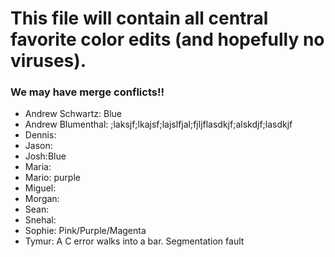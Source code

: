 # This file will contain all central favorite color edits (and hopefully no viruses).

### We may have merge conflicts!! 

- Andrew Schwartz: Blue
- Andrew Blumenthal: ;laksjf;lkajsf;lajslfjal;fjljflasdkjf;alskdjf;lasdkjf
- Dennis:
- Jason:
- Josh:Blue
- Maria:
- Mario: purple
- Miguel:
- Morgan:
- Sean:
- Snehal:
- Sophie: Pink/Purple/Magenta
- Tymur: A C error walks into a bar. Segmentation fault

